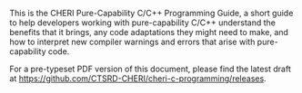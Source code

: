 This is the CHERI Pure-Capability C/C++ Programming Guide, a short guide to
help developers working with pure-capability C/C++ understand the benefits
that it brings, any code adaptations they might need to make, and how to
interpret new compiler warnings and errors that arise with pure-capability
code.

For a pre-typeset PDF version of this document, please find the latest draft at
https://github.com/CTSRD-CHERI/cheri-c-programming/releases.
